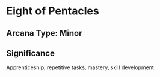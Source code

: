 # Eight of Pentacles

## Arcana Type: Minor

## Significance 

Apprenticeship, repetitive tasks, mastery, skill development
